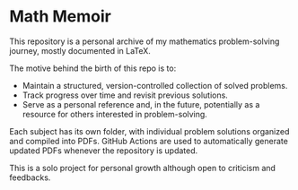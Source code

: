 # Math Memoir

This repository is a personal archive of my mathematics problem-solving journey, mostly documented in LaTeX.

The motive behind the birth of this repo is to:
- Maintain a structured, version-controlled collection of solved problems.
- Track progress over time and revisit previous solutions.
- Serve as a personal reference and, in the future, potentially as a resource for others interested in problem-solving.

Each subject has its own folder, with individual problem solutions organized and compiled into PDFs. GitHub Actions are used to automatically generate updated PDFs whenever the repository is updated.

This is a solo project for personal growth although open to criticism and feedbacks. 
